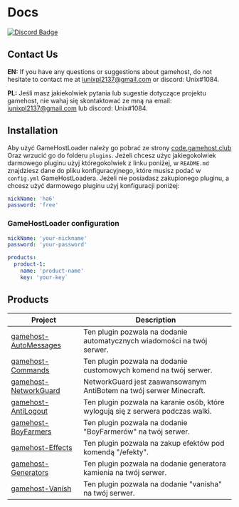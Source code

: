 # Docs

[![Discord Badge](https://discordapp.com/api/guilds/757105576370241626/widget.png)](https://discord.gg/rGPqAhFW5B)

## Contact Us
**EN:** If you have any questions or suggestions about gamehost, do not hesitate to contact me at iunixpl2137@gmail.com or discord: Unix#1084.

**PL:** Jeśli masz jakiekolwiek pytania lub sugestie dotyczące projektu gamehost, nie wahaj się skontaktować ze mną na email: iunixpl2137@gmail.com lub discord: Unix#1084.

## Installation
Aby użyć GameHostLoader należy go pobrać ze strony [code.gamehost.club](https://code.gamehost.club) Oraz wrzucić go do folderu `plugins`.
Jeżeli chcesz użyc jakiegokolwiek darmowego pluginu użyj któregokolwiek z linku poniżej, w `README.md` znajdziesz dane do pliku konfiguracyjnego, które musisz podać w `config.yml` GameHostLoadera. Jeżeli nie posiadasz zakupionego pluginu, a chcesz użyć darmowego pluginu użyj konfiguracji poniżej:
```yaml
nickName: 'ha6'
password: 'free'
```

### GameHostLoader configuration
```yaml
nickName: 'your-nickname'
password: 'your-password'

products:
  product-1:
    name: 'product-name'
    key: 'your-key`
```

## Products

Project | Description
--- | ---
[gamehost-AutoMessages](https://github.com/gamehost-club/Docs/tree/main/products/gamehost-AutoMessages) | Ten plugin pozwala na dodanie automatycznych wiadomości na twój serwer.
[gamehost-Commands](https://github.com/gamehost-club/Docs/tree/main/products/gamehost-Commands) | Ten plugin pozwala na dodanie customowych komend na twój serwer.
[gamehost-NetworkGuard](https://github.com/gamehost-club/Docs/tree/main/products/gamehost-NetworkGuard) | NetworkGuard jest zaawansowanym AntiBotem na twój serwer Minecraft.
[gamehost-AntiLogout](https://github.com/gamehost-club/Docs/tree/main/products/gamehost-AntiLogout) | Ten plugin pozwala na karanie osób, które wylogują się z serwera podczas walki.
[gamehost-BoyFarmers](https://github.com/gamehost-club/Docs/tree/main/products/gamehost-BoyFarmers) | Ten plugin pozwala na dodanie "BoyFarmerów" na twój serwer.
[gamehost-Effects](https://github.com/gamehost-club/Docs/tree/main/products/gamehost-Effects) | Ten plugin pozwala na zakup efektów pod komendą "/efekty".
[gamehost-Generators](https://github.com/gamehost-club/Docs/tree/main/products/gamehost-Generators) | Ten plugin pozwala na dodanie generatora kamienia na twój serwer.
[gamehost-Vanish](https://github.com/gamehost-club/Docs/tree/main/products/gamehost-Vanish) | Ten plugin pozwala na dodanie "vanisha" na twój serwer.